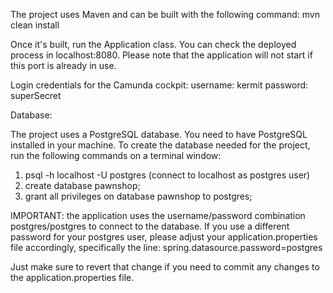 The project uses Maven and can be built with the following command: mvn clean install

Once it's built, run the Application class. You can check the deployed process in localhost:8080. Please note that the application will not start if this port is already in use.

Login credentials for the Camunda cockpit: 
username: kermit
password: superSecret

Database:

The project uses a PostgreSQL database. You need to have PostgreSQL installed in your machine.
To create the database needed for the project, run the following commands on a terminal window:
1. psql -h localhost -U postgres (connect to localhost as postgres user)
2. create database pawnshop;
3. grant all privileges on database pawnshop to postgres;

IMPORTANT: the application uses the username/password combination postgres/postgres to connect to the database.
If you use a different password for your postgres user, please adjust your application.properties file accordingly, specifically the line:
spring.datasource.password=postgres

Just make sure to revert that change if you need to commit any changes to the application.properties file.
